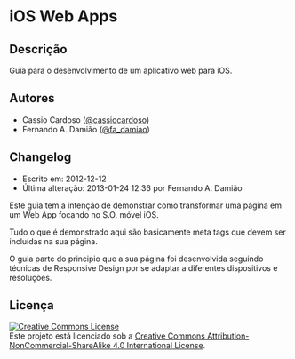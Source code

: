 # iOS Web Apps

## Descrição

Guia para o desenvolvimento de um aplicativo web para iOS.

## Autores

 * Cassio Cardoso ([@cassiocardoso](https://twitter.com/cassiocardoso/))
 * Fernando A. Damião ([@fa_damiao](https://twitter.com/fa_damiao/))
 
## Changelog

 * Escrito em: 2012-12-12
 * Última alteração: 2013-01-24 12:36 por Fernando A. Damião

Este guia tem a intenção de demonstrar como transformar uma página em um Web App focando no S.O. móvel iOS.

Tudo o que é demonstrado aqui são basicamente meta tags que devem ser incluídas na sua página.

O guia parte do principio que a sua página foi desenvolvida seguindo técnicas de Responsive Design por se adaptar a diferentes dispositivos e resoluções.

## Licença

<a rel="license" href="http://creativecommons.org/licenses/by-nc-sa/4.0/"><img alt="Creative Commons License" style="border-width:0" src="http://i.creativecommons.org/l/by-nc-sa/4.0/88x31.png" /></a><br /><span xmlns:dct="http://purl.org/dc/terms/" property="dct:title">Este projeto</span> está licenciado sob a <a rel="license" href="http://creativecommons.org/licenses/by-nc-sa/4.0/">Creative Commons Attribution-NonCommercial-ShareAlike 4.0 International License</a>.